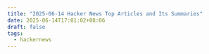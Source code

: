 ```yaml
---
title: "2025-06-14 Hacker News Top Articles and Its Summaries"
date: 2025-06-14T17:01:02+08:06
draft: false
tags:
  - hackernews
---
```


